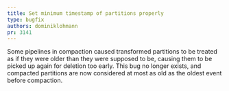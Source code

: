 ```yaml
---
title: Set minimum timestamp of partitions properly
type: bugfix
authors: dominiklohmann
pr: 3141
---
```


Some pipelines in compaction caused transformed partitions to be treated as if
they were older than they were supposed to be, causing them to be picked up
again for deletion too early. This bug no longer exists, and compacted
partitions are now considered at most as old as the oldest event before
compaction.
